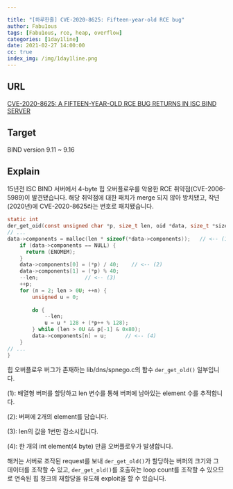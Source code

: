 ```yaml
---

title: "[하루한줄] CVE-2020-8625: Fifteen-year-old RCE bug"
author: Fabu1ous
tags: [Fabu1ous, rce, heap, overflow]
categories: [1day1line]
date: 2021-02-27 14:00:00
cc: true
index_img: /img/1day1line.png
---
```




## **URL**

[CVE-2020-8625: A FIFTEEN-YEAR-OLD RCE BUG RETURNS IN ISC BIND SERVER](https://www.thezdi.com/blog/2021/2/24/cve-2020-8625-a-fifteen-year-old-rce-bug-returns-in-isc-bind-server)



## **Target**

BIND version 9.11 ~ 9.16



## **Explain**

15년전 ISC BIND 서버에서 4-byte 힙 오버플로우를 악용한 RCE 취약점(CVE-2006-5989)이 발견됐습니다. 해당 취약점에 대한 패치가 merge 되지 않아 방치됐고, 작년(2020년)에 CVE-2020-8625라는 번호로 패치됐습니다. 



```c
static int 
der_get_oid(const unsigned char *p, size_t len, oid *data, size_t *size) { 
// ... 
data->components = malloc(len * sizeof(*data->components));   // <-- (1) 
    if (data->components == NULL) { 
      return (ENOMEM); 
    } 
    data->components[0] = (*p) / 40;    // <-- (2) 
    data->components[1] = (*p) % 40; 
    --len;               // <-- (3) 
    ++p; 
    for (n = 2; len > 0U; ++n) { 
        unsigned u = 0; 
 
        do { 
            --len; 
            u = u * 128 + (*p++ % 128); 
        } while (len > 0U && p[-1] & 0x80); 
        data->components[n] = u;      // <-- (4) 
    } 
// ... 
}
```

힙 오버플로우 버그가 존재하는 lib/dns/spnego.c의 함수 `der_get_old()` 일부입니다. 

(1): 배열형 버퍼를 할당하고 len 변수를 통해 버퍼에 남아있는 element 수를 추적합니다.

(2): 버퍼에 2개의 element를 담습니다. 

(3): len의 값을 1번만 감소시킵니다.

(4): 한 개의 int element(4 byte) 만큼 오버플로우가 발생합니다.

해커는 서버로 조작된 request를 보내 `der_get_old()`가 할당하는 버퍼의 크기와 그 데이터를 조작할 수 있고, `der_get_old()`를 호출하는 loop count를 조작할 수 있으므로 연속된 힙 청크의 재할당을 유도해 exploit을 할 수 있습니다.